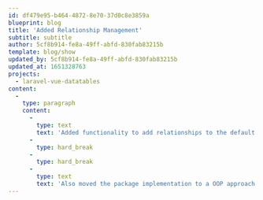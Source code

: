 ```yaml
---
id: df479e95-b464-4872-8e70-37d0c8e3859a
blueprint: blog
title: 'Added Relationship Management'
subtitle: subtitle
author: 5cf8b914-fe8a-49ff-abfd-830fab83215b
template: blog/show
updated_by: 5cf8b914-fe8a-49ff-abfd-830fab83215b
updated_at: 1651328763
projects:
  - laravel-vue-datatables
content:
  -
    type: paragraph
    content:
      -
        type: text
        text: 'Added functionality to add relationships to the default query. The relationships are also filterable and orderable to allow for more complex queries.'
      -
        type: hard_break
      -
        type: hard_break
      -
        type: text
        text: 'Also moved the package implementation to a OOP approach to remove public methods from model and in prep for unit testing.'
---
```

